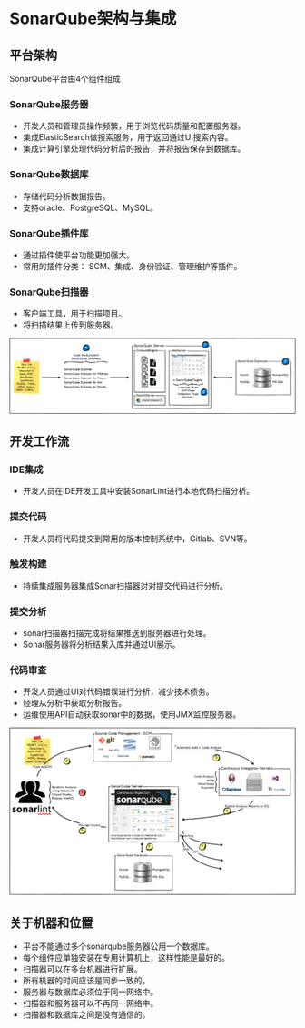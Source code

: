 # SonarQube架构与集成

## 平台架构

SonarQube平台由4个组件组成

### SonarQube服务器
- 开发人员和管理员操作频繁，用于浏览代码质量和配置服务器。
- 集成ElasticSearch做搜索服务，用于返回通过UI搜索内容。
- 集成计算引擎处理代码分析后的报告，并将报告保存到数据库。


### SonarQube数据库
- 存储代码分析数据报告。
- 支持oracle、PostgreSQL、MySQL。

### SonarQube插件库
- 通过插件使平台功能更加强大。
- 常用的插件分类： SCM、集成、身份验证、管理维护等插件。

### SonarQube扫描器
- 客户端工具，用于扫描项目。
- 将扫描结果上传到服务器。


![images](./images/1.png)

## 开发工作流

### IDE集成
- 开发人员在IDE开发工具中安装SonarLint进行本地代码扫描分析。

### 提交代码
- 开发人员将代码提交到常用的版本控制系统中，Gitlab、SVN等。

### 触发构建
- 持续集成服务器集成Sonar扫描器对对提交代码进行分析。

### 提交分析
- sonar扫描器扫描完成将结果推送到服务器进行处理。
- Sonar服务器将分析结果入库并通过UI展示。

### 代码审查
- 开发人员通过UI对代码错误进行分析，减少技术债务。
- 经理从分析中获取分析报告。
- 运维使用API自动获取sonar中的数据，使用JMX监控服务器。

![images](./images/2.png)


## 关于机器和位置

- 平台不能通过多个sonarqube服务器公用一个数据库。
- 每个组件应单独安装在专用计算机上，这样性能是最好的。
- 扫描器可以在多台机器进行扩展。
- 所有机器的时间应该是同步一致的。
- 服务器与数据库必须位于同一网络中。
- 扫描器和服务器可以不再同一网络中。
- 扫描器和数据库之间是没有通信的。